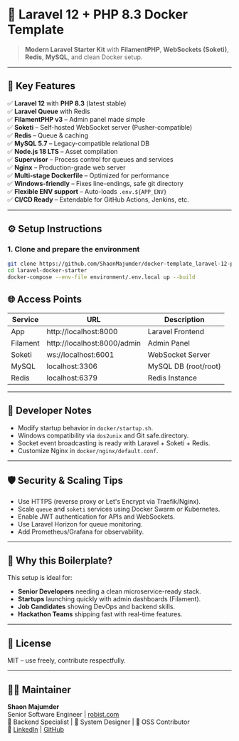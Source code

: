 # 🚀 Laravel 12 + PHP 8.3 Docker Template  
> **Modern Laravel Starter Kit** with **FilamentPHP**, **WebSockets (Soketi)**, **Redis**, **MySQL**, and clean Docker setup.

---

## 🌟 Key Features

✅ **Laravel 12** with **PHP 8.3** (latest stable)  
✅ **Laravel Queue** with Redis  
✅ **FilamentPHP v3** – Admin panel made simple  
✅ **Soketi** – Self-hosted WebSocket server (Pusher-compatible)  
✅ **Redis** – Queue & caching  
✅ **MySQL 5.7** – Legacy-compatible relational DB  
✅ **Node.js 18 LTS** – Asset compilation  
✅ **Supervisor** – Process control for queues and services  
✅ **Nginx** – Production-grade web server  
✅ **Multi-stage Dockerfile** – Optimized for performance  
✅ **Windows-friendly** – Fixes line-endings, safe git directory  
✅ **Flexible ENV support** – Auto-loads `.env.${APP_ENV}`  
✅ **CI/CD Ready** – Extendable for GitHub Actions, Jenkins, etc.

---

## ⚙️ Setup Instructions

### 1. Clone and prepare the environment
```bash
git clone https://github.com/ShaonMajumder/docker-template_laravel-12-php-8.3-npm-mysql-redis-nginx-queue-soketi.git laravel-docker-starter
cd laravel-docker-starter
docker-compose --env-file environment/.env.local up --build
```

## 🌐 Access Points

| Service      | URL                         | Description              |
|--------------|-----------------------------|--------------------------|
| App          | http://localhost:8000       | Laravel Frontend         |
| Filament     | http://localhost:8000/admin | Admin Panel              |
| Soketi       | ws://localhost:6001         | WebSocket Server         |
| MySQL        | localhost:3306              | MySQL DB (root/root)     |
| Redis        | localhost:6379              | Redis Instance           |

---

## 🧰 Developer Notes

- Modify startup behavior in `docker/startup.sh`.
- Windows compatibility via `dos2unix` and Git safe.directory.
- Socket event broadcasting is ready with Laravel + Soketi + Redis.
- Customize Nginx in `docker/nginx/default.conf`.

---

## 🛡️ Security & Scaling Tips

- Use HTTPS (reverse proxy or Let's Encrypt via Traefik/Nginx).
- Scale `queue` and `soketi` services using Docker Swarm or Kubernetes.
- Enable JWT authentication for APIs and WebSockets.
- Use Laravel Horizon for queue monitoring.
- Add Prometheus/Grafana for observability.

---

## 🧠 Why this Boilerplate?

This setup is ideal for:

- **Senior Developers** needing a clean microservice-ready stack.
- **Startups** launching quickly with admin dashboards (Filament).
- **Job Candidates** showing DevOps and backend skills.
- **Hackathon Teams** shipping fast with real-time features.

---

## 📜 License

MIT – use freely, contribute respectfully.

---

## 👨‍💻 Maintainer

**Shaon Majumder**  
Senior Software Engineer | [robist.com](https://robist.com)  
🔧 Backend Specialist | 💬 System Designer | 🧠 OSS Contributor  
🔗 [LinkedIn](https://linkedin.com/in/shaonmajumder) | [GitHub](https://github.com/shaonmaj)